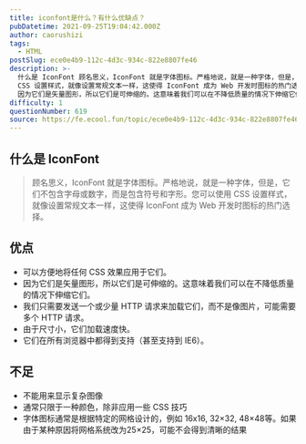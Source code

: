 ```yaml
---
title: iconfont是什么？有什么优缺点？
pubDatetime: 2021-09-25T19:04:42.000Z
author: caorushizi
tags:
  - HTML
postSlug: ece0e4b9-112c-4d3c-934c-822e8807fe46
description: >-
  什么是 IconFont 顾名思义，IconFont 就是字体图标。严格地说，就是一种字体，但是，它们不包含字母或数字，而是包含符号和字形。您可以使用
  CSS 设置样式，就像设置常规文本一样，这使得 IconFont 成为 Web 开发时图标的热门选择。 优点 可以方便地将任何 CSS 效果应用于它们。
  因为它们是矢量图形，所以它们是可伸缩的。这意味着我们可以在不降低质量的情况下伸缩它们。 我们只
difficulty: 1
questionNumber: 619
source: https://fe.ecool.fun/topic/ece0e4b9-112c-4d3c-934c-822e8807fe46
---
```


## 什么是 IconFont

> 顾名思义，IconFont 就是字体图标。严格地说，就是一种字体，但是，它们不包含字母或数字，而是包含符号和字形。您可以使用 CSS 设置样式，就像设置常规文本一样，这使得 IconFont 成为 Web 开发时图标的热门选择。

## 优点

* 可以方便地将任何 CSS 效果应用于它们。
* 因为它们是矢量图形，所以它们是可伸缩的。这意味着我们可以在不降低质量的情况下伸缩它们。
* 我们只需要发送一个或少量 HTTP 请求来加载它们，而不是像图片，可能需要多个 HTTP 请求。
* 由于尺寸小，它们加载速度快。
* 它们在所有浏览器中都得到支持（甚至支持到 IE6）。

## 不足

* 不能用来显示复杂图像
* 通常只限于一种颜色，除非应用一些 CSS 技巧
* 字体图标通常是根据特定的网格设计的，例如 16x16, 32×32, 48×48等。如果由于某种原因将网格系统改为25×25，可能不会得到清晰的结果
